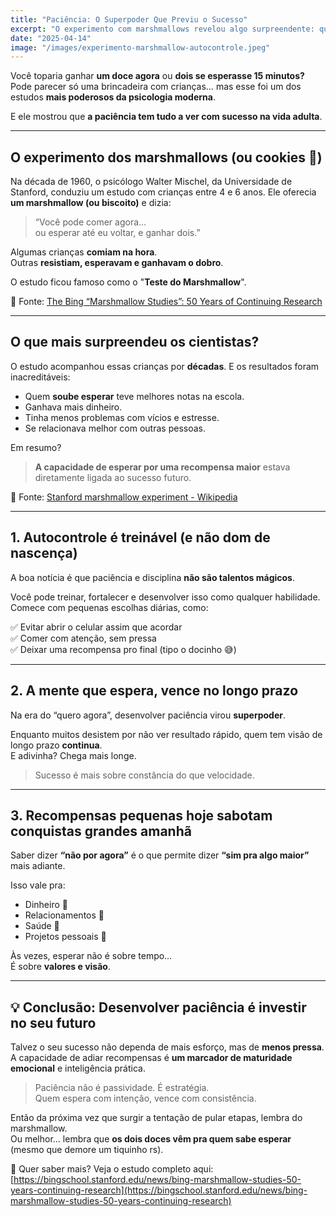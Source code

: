 ```yaml
---
title: "Paciência: O Superpoder Que Previu o Sucesso"
excerpt: "O experimento com marshmallows revelou algo surpreendente: quem consegue esperar, costuma vencer. Entenda o porquê — e como treinar isso em você."
date: "2025-04-14"
image: "/images/experimento-marshmallow-autocontrole.jpeg"
---
```


Você toparia ganhar **um doce agora** ou **dois se esperasse 15 minutos?**  
Pode parecer só uma brincadeira com crianças… mas esse foi um dos estudos **mais poderosos da psicologia moderna**.

E ele mostrou que **a paciência tem tudo a ver com sucesso na vida adulta**.

---

## O experimento dos marshmallows (ou cookies 🍪)

Na década de 1960, o psicólogo Walter Mischel, da Universidade de Stanford, conduziu um estudo com crianças entre 4 e 6 anos. Ele oferecia **um marshmallow (ou biscoito)** e dizia:

> “Você pode comer agora…  
> ou esperar até eu voltar, e ganhar dois.”

Algumas crianças **comiam na hora**.  
Outras **resistiam, esperavam e ganhavam o dobro**.

O estudo ficou famoso como o "**Teste do Marshmallow**".

🔗 Fonte: [The Bing “Marshmallow Studies”: 50 Years of Continuing Research](https://bingschool.stanford.edu/news/bing-marshmallow-studies-50-years-continuing-research)

---

## O que mais surpreendeu os cientistas?

O estudo acompanhou essas crianças por **décadas**. E os resultados foram inacreditáveis:

- Quem **soube esperar** teve melhores notas na escola.
- Ganhava mais dinheiro.
- Tinha menos problemas com vícios e estresse.
- Se relacionava melhor com outras pessoas.

Em resumo?  
> **A capacidade de esperar por uma recompensa maior** estava diretamente ligada ao sucesso futuro.

🔗 Fonte: [Stanford marshmallow experiment - Wikipedia](https://en.wikipedia.org/wiki/Stanford_marshmallow_experiment)

---

## 1. Autocontrole é treinável (e não dom de nascença)

A boa notícia é que paciência e disciplina **não são talentos mágicos**.

Você pode treinar, fortalecer e desenvolver isso como qualquer habilidade.  
Comece com pequenas escolhas diárias, como:

✅ Evitar abrir o celular assim que acordar  
✅ Comer com atenção, sem pressa  
✅ Deixar uma recompensa pro final (tipo o docinho 😅)

---

## 2. A mente que espera, vence no longo prazo

Na era do “quero agora”, desenvolver paciência virou **superpoder**.

Enquanto muitos desistem por não ver resultado rápido, quem tem visão de longo prazo **continua**.  
E adivinha? Chega mais longe.

> Sucesso é mais sobre constância do que velocidade.

---

## 3. Recompensas pequenas hoje sabotam conquistas grandes amanhã

Saber dizer **“não por agora”** é o que permite dizer **“sim pra algo maior”** mais adiante.

Isso vale pra:
- Dinheiro 💸  
- Relacionamentos 💛  
- Saúde 💪  
- Projetos pessoais 🚀

Às vezes, esperar não é sobre tempo…  
É sobre **valores e visão**.

---

## 💡 Conclusão: Desenvolver paciência é investir no seu futuro

Talvez o seu sucesso não dependa de mais esforço, mas de **menos pressa**.  
A capacidade de adiar recompensas é **um marcador de maturidade emocional** e inteligência prática.

> Paciência não é passividade. É estratégia.  
> Quem espera com intenção, vence com consistência.

Então da próxima vez que surgir a tentação de pular etapas, lembra do marshmallow.  
Ou melhor… lembra que **os dois doces vêm pra quem sabe esperar** (mesmo que demore um tiquinho rs).

🔗 Quer saber mais? Veja o estudo completo aqui:  
[https://bingschool.stanford.edu/news/bing-marshmallow-studies-50-years-continuing-research](https://bingschool.stanford.edu/news/bing-marshmallow-studies-50-years-continuing-research)

